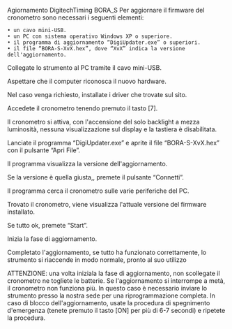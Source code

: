 Agiornamento DigitechTiming BORA_S
Per aggiornare il firmware del cronometro sono necessari i seguenti elementi:

    • un cavo mini-USB.
    • un PC con sistema operativo Windows XP o superiore.
    • il programma di aggiornamento “DigiUpdater.exe” o superiori.
    • il file “BORA-S-XvX.hex”, dove “XvX” indica la versione dell'aggiornamento.
    
Collegate lo strumento al PC tramite il cavo mini-USB.

Aspettare che il computer riconosca il nuovo hardware. 

Nel caso venga richiesto, installate i driver che trovate sul sito.

Accedete il cronometro tenendo premuto il tasto [7].

Il cronometro si attiva, con l'accensione del solo backlight a mezza luminosità, nessuna visualizzazione sul display e la tastiera è disabilitata.

Lanciate il programma “DigiUpdater.exe” e aprite il file “BORA-S-XvX.hex” con il pulsante “Apri File”.

Il programma visualizza la versione dell'aggiornamento.

Se la versione è quella giusta,, premete il pulsante “Connetti”.

Il programma cerca il cronometro sulle varie periferiche del PC. 

Trovato il cronometro, viene visualizza l'attuale versione del firmware installato.

Se tutto ok, premete “Start”.

Inizia la fase di aggiornamento.

Completato l'aggiornamento, se tutto ha funzionato correttamente, lo strumento si riaccende in modo normale, pronto al suo utilizzo

ATTENZIONE: 
una volta iniziala la fase di aggiornamento, non scollegate il cronometro ne togliete le batterie. 
Se l'aggiornamento si interrompe a metà, il cronometro non funziona più. 
In questo caso è necessario inviare lo strumento presso la nostra sede per una riprogrammazione completa.
In caso di blocco dell'aggiornamento, usate la procedura di spegnimento d'emergenza (tenete premuto il tasto [ON] per più di 6-7 secondi) e ripetete la procedura.
